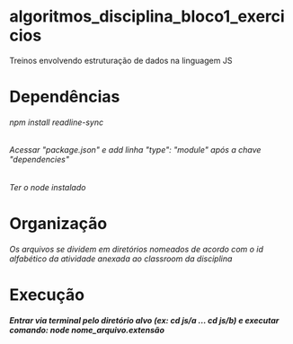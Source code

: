 # algoritmos_disciplina_bloco1_exercicios
Treinos envolvendo estruturação de dados na linguagem JS

# Dependências
###### npm install readline-sync
###### Acessar "package.json" e add linha "type": "module" após a chave "dependencies"
###### Ter o node instalado

# Organização
###### Os arquivos se dividem em diretórios nomeados de acordo com o id alfabético da atividade anexada ao classroom da disciplina

# Execução
##### Entrar via terminal pelo diretório alvo (ex: cd js/a ... cd js/b) e executar comando: node nome_arquivo.extensão